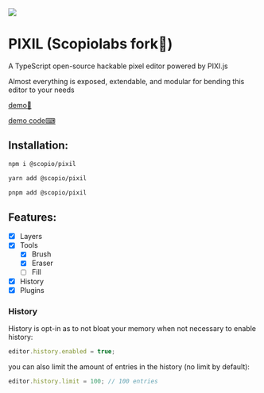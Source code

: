 <img src="./public/pixil_logox200.png"/>

# PIXIL (Scopiolabs fork🍴)

A TypeScript open-source hackable pixel editor powered by PIXI.js

Almost everything is exposed, extendable, and modular for bending this editor to your needs

[demo🎨](https://2mer.github.io/#/PIXIL/)

[demo code⌨](https://github.com/2mer/2mer.github.io/blob/master/src/screens/PIXIL/Demo.tsx)

## Installation:

```sh
npm i @scopio/pixil
```

```sh
yarn add @scopio/pixil
```

```sh
pnpm add @scopio/pixil
```

## Features:

- [x] Layers
- [x] Tools
  - [x] Brush
  - [x] Eraser
  - [ ] Fill
- [x] History
- [x] Plugins

### History

History is opt-in as to not bloat your memory when not necessary
to enable history:

```js
editor.history.enabled = true;
```

you can also limit the amount of entries in the history (no limit by default):

```js
editor.history.limit = 100; // 100 entries
```
